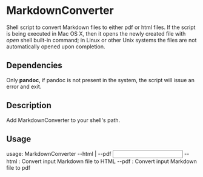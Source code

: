 # MarkdownConverter
Shell script to convert Markdown files to either pdf or html files. If the script is being executed in Mac OS X, then it opens the newly created file with *open* shell built-in command; in Linux or other Unix systems the files are not automatically opened upon completion.

## Dependencies
Only **pandoc**, if pandoc is not present in the system, the script will issue an error and exit.

## Description
Add MarkdownConverter to your shell's path.

## Usage
usage: MarkdownConverter --html | --pdf <input Markdown file name>
	--html : Convert input Markdown file to HTML
	--pdf : Convert input Markdown file to pdf

